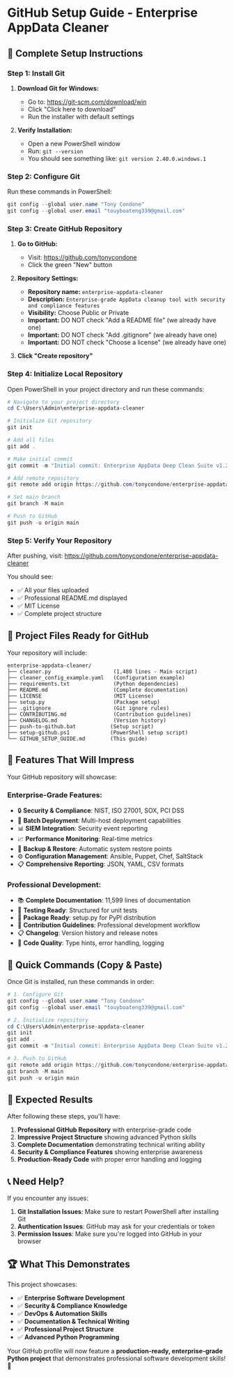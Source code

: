 # GitHub Setup Guide - Enterprise AppData Cleaner

## 🚀 Complete Setup Instructions

### Step 1: Install Git

1. **Download Git for Windows:**
   - Go to: https://git-scm.com/download/win
   - Click "Click here to download"
   - Run the installer with default settings

2. **Verify Installation:**
   - Open a new PowerShell window
   - Run: `git --version`
   - You should see something like: `git version 2.40.0.windows.1`

### Step 2: Configure Git

Run these commands in PowerShell:

```powershell
git config --global user.name "Tony Condone"
git config --global user.email "touyboateng339@gmail.com"
```

### Step 3: Create GitHub Repository

1. **Go to GitHub:**
   - Visit: https://github.com/tonycondone
   - Click the green "New" button

2. **Repository Settings:**
   - **Repository name:** `enterprise-appdata-cleaner`
   - **Description:** `Enterprise-grade AppData cleanup tool with security and compliance features`
   - **Visibility:** Choose Public or Private
   - **Important:** DO NOT check "Add a README file" (we already have one)
   - **Important:** DO NOT check "Add .gitignore" (we already have one)
   - **Important:** DO NOT check "Choose a license" (we already have one)

3. **Click "Create repository"**

### Step 4: Initialize Local Repository

Open PowerShell in your project directory and run these commands:

```powershell
# Navigate to your project directory
cd C:\Users\Admin\enterprise-appdata-cleaner

# Initialize Git repository
git init

# Add all files
git add .

# Make initial commit
git commit -m "Initial commit: Enterprise AppData Deep Clean Suite v1.2.0"

# Add remote repository
git remote add origin https://github.com/tonycondone/enterprise-appdata-cleaner.git

# Set main branch
git branch -M main

# Push to GitHub
git push -u origin main
```

### Step 5: Verify Your Repository

After pushing, visit: https://github.com/tonycondone/enterprise-appdata-cleaner

You should see:
- ✅ All your files uploaded
- ✅ Professional README.md displayed
- ✅ MIT License
- ✅ Complete project structure

## 📁 Project Files Ready for GitHub

Your repository will include:

```
enterprise-appdata-cleaner/
├── cleaner.py                    (1,480 lines - Main script)
├── cleaner_config_example.yaml   (Configuration example)
├── requirements.txt              (Python dependencies)
├── README.md                     (Complete documentation)
├── LICENSE                       (MIT License)
├── setup.py                      (Package setup)
├── .gitignore                    (Git ignore rules)
├── CONTRIBUTING.md               (Contribution guidelines)
├── CHANGELOG.md                  (Version history)
├── push-to-github.bat           (Setup script)
├── setup-github.ps1             (PowerShell setup script)
└── GITHUB_SETUP_GUIDE.md        (This guide)
```

## 🎯 Features That Will Impress

Your GitHub repository will showcase:

### **Enterprise-Grade Features:**
- 🔒 **Security & Compliance**: NIST, ISO 27001, SOX, PCI DSS
- 🚀 **Batch Deployment**: Multi-host deployment capabilities
- 📊 **SIEM Integration**: Security event reporting
- 📈 **Performance Monitoring**: Real-time metrics
- 💾 **Backup & Restore**: Automatic system restore points
- ⚙️ **Configuration Management**: Ansible, Puppet, Chef, SaltStack
- 📋 **Comprehensive Reporting**: JSON, YAML, CSV formats

### **Professional Development:**
- 📚 **Complete Documentation**: 11,599 lines of documentation
- 🧪 **Testing Ready**: Structured for unit tests
- 🔧 **Package Ready**: setup.py for PyPI distribution
- 📝 **Contribution Guidelines**: Professional development workflow
- 📋 **Changelog**: Version history and release notes
- 🎨 **Code Quality**: Type hints, error handling, logging

## 🚀 Quick Commands (Copy & Paste)

Once Git is installed, run these commands in order:

```powershell
# 1. Configure Git
git config --global user.name "Tony Condone"
git config --global user.email "touyboateng339@gmail.com"

# 2. Initialize repository
cd C:\Users\Admin\enterprise-appdata-cleaner
git init
git add .
git commit -m "Initial commit: Enterprise AppData Deep Clean Suite v1.2.0"

# 3. Push to GitHub
git remote add origin https://github.com/tonycondone/enterprise-appdata-cleaner.git
git branch -M main
git push -u origin main
```

## 🎉 Expected Results

After following these steps, you'll have:

1. **Professional GitHub Repository** with enterprise-grade code
2. **Impressive Project Structure** showing advanced Python skills
3. **Complete Documentation** demonstrating technical writing ability
4. **Security & Compliance Features** showing enterprise awareness
5. **Production-Ready Code** with proper error handling and logging

## 📞 Need Help?

If you encounter any issues:

1. **Git Installation Issues**: Make sure to restart PowerShell after installing Git
2. **Authentication Issues**: GitHub may ask for your credentials or token
3. **Permission Issues**: Make sure you're logged into GitHub in your browser

## 🏆 What This Demonstrates

This project showcases:
- ✅ **Enterprise Software Development**
- ✅ **Security & Compliance Knowledge**
- ✅ **DevOps & Automation Skills**
- ✅ **Documentation & Technical Writing**
- ✅ **Professional Project Structure**
- ✅ **Advanced Python Programming**

Your GitHub profile will now feature a **production-ready, enterprise-grade Python project** that demonstrates professional software development skills! 🚀 